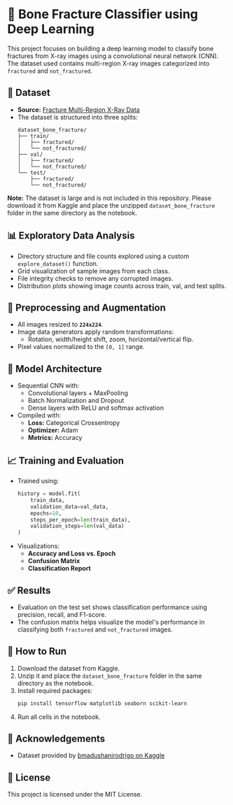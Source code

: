 # 🦴 Bone Fracture Classifier using Deep Learning

This project focuses on building a deep learning model to classify bone fractures from X-ray images using a convolutional neural network (CNN). The dataset used contains multi-region X-ray images categorized into `fractured` and `not_fractured`.

## 📂 Dataset

- **Source:** [Fracture Multi-Region X-Ray Data](https://www.kaggle.com/datasets/bmadushanirodrigo/fracture-multi-region-x-ray-data)
- The dataset is structured into three splits:
  ```
  dataset_bone_fracture/
  ├── train/
  │   ├── fractured/
  │   └── not_fractured/
  ├── val/
  │   ├── fractured/
  │   └── not_fractured/
  └── test/
      ├── fractured/
      └── not_fractured/
  ```

**Note:** The dataset is large and is not included in this repository. Please download it from Kaggle and place the unzipped `dataset_bone_fracture` folder in the same directory as the notebook.

## 📊 Exploratory Data Analysis

- Directory structure and file counts explored using a custom `explore_dataset()` function.
- Grid visualization of sample images from each class.
- File integrity checks to remove any corrupted images.
- Distribution plots showing image counts across train, val, and test splits.

## 🧪 Preprocessing and Augmentation

- All images resized to **`224x224`**.
- Image data generators apply random transformations:
  - Rotation, width/height shift, zoom, horizontal/vertical flip.
- Pixel values normalized to the `[0, 1]` range.

## 🧠 Model Architecture

- Sequential CNN with:
  - Convolutional layers + MaxPooling
  - Batch Normalization and Dropout
  - Dense layers with ReLU and softmax activation
- Compiled with:
  - **Loss:** Categorical Crossentropy
  - **Optimizer:** Adam
  - **Metrics:** Accuracy

## 📈 Training and Evaluation

- Trained using:
  ```python
  history = model.fit(
      train_data,
      validation_data=val_data,
      epochs=10,
      steps_per_epoch=len(train_data),
      validation_steps=len(val_data)
  )
  ```
- Visualizations:
  - **Accuracy and Loss vs. Epoch**
  - **Confusion Matrix**
  - **Classification Report**

## ✅ Results

- Evaluation on the test set shows classification performance using precision, recall, and F1-score.
- The confusion matrix helps visualize the model's performance in classifying both `fractured` and `not_fractured` images.

## 🚀 How to Run

1. Download the dataset from Kaggle.
2. Unzip it and place the `dataset_bone_fracture` folder in the same directory as the notebook.
3. Install required packages:
   ```bash
   pip install tensorflow matplotlib seaborn scikit-learn
   ```
4. Run all cells in the notebook.

## 📌 Acknowledgements

- Dataset provided by [bmadushanirodrigo on Kaggle](https://www.kaggle.com/datasets/bmadushanirodrigo/fracture-multi-region-x-ray-data)

## 🧾 License

This project is licensed under the MIT License.
